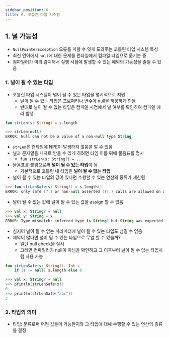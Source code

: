 ```yaml
---
sidebar_position: 6
title: 6. 코틀린 타입 시스템
---
```


## 1. 널 가능성

- `NullPointerException` 오류를 피할 수 잇게 도와주는 코틀린 타입 시스템 특성
- 최신 언어에서 `null`에 대한 문제를 런타임에서 컴파일 타임으로 옮기는 중
- 컴파일러가 미리 감지해서 실행 시점에 발생할 수 있는 예외의 가능성을 줄일 수 있음

### 1. 널이 될 수 있는 타입

- 코틀린 타입 시스템이 널이 될 수 있는 타입을 명시적으로 지원
    - 널이 될 수 있는 타입은 프로퍼티나 변수에 null을 허용하게 만듦
    - 반대로 널이 될 수 없는 타입은 컴파일 시점에서 널 여부를 확인하여 컴파일 에러 발생

```kotlin
fun strLen(s: String) = s.length

>>> strLen(null)
ERROR: Null can not be a value of a non-null type String
```

- `strLen`은 런타임에 NPE이 발생하지 않음을 알 수 있음
- 널과 문자열을 니자로 받을 수 있게 하려면 타임 이름 뒤에 물음표를 명시
    - `fun strLen(s: String?) = ...`
- 물음표를 붙임으로써 **널이 될 수 있는 타입**이 됨
    - 기본적으로 코틀린 내 타입은 **널이 될 수 없는 타입**
- 널이 될 수 있는 타입의 값이 있다면 수행할 수 있는 연산의 종류가 제한됨

```kotlin
>>> fun strLenSafe(s: String?) = s.length()
ERROR: only safe (?.) or non-null asserted (!!.) calls are allowed on a nullable receiver of type kottlin.String?
```

- 널이 될 수 없는 값에 널이 될 수 있는 값을 assign 할 수 없음

```kotlin
>>> val x: String? = null
>>> val y: String = x
ERROR: Type mismatch: inferred type is String? but String was expected
```
- 심지어 널이 될 수 없는 파라미터에 널이 될 수 있는 타입도 넘길 수 없음
- 제약이 많다면 널이 될 수 있는 타입으로 무얼 할 수 있을까?
    - 일단 null check을 실시
    - 그러면 컴파일러가 null이 아님을 확인하고 그 이후부터 널이 될 수 없는 타입처럼 사용 가능

```kotlin
fun strLenSafe(s: String?): Int =
    if (s != null) s.length else 0

>>> val x: String? = null
>>> println(strLenSafe(x))
0
>>> println(strLenSafe("abc"))
3
```

### 2. 타입의 의미

- 타입: 분류로써 어떤 값들이 가능한지와 그 타입에 대해 수행할 수 있는 연산의 종류를 결정